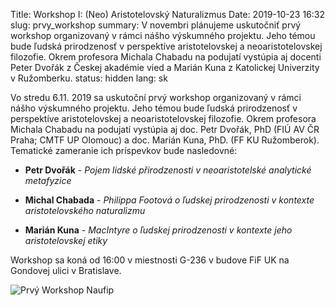 Title: Workshop I: (Neo) Aristotelovský Naturalizmus
Date: 2019-10-23 16:32
slug: prvy_workshop
summary: V novembri plánujeme uskutočniť prvý workshop organizovaný v rámci nášho výskumného projektu. Jeho témou bude ľudská prirodzenosť v perspektíve aristotelovskej a neoaristotelovskej filozofie. Okrem profesora Michala Chabadu na podujatí vystúpia aj docenti Peter Dvořák z Českej akadémie vied a Marián Kuna z Katolickej Univerzity v Ružomberku.
status: hidden
lang: sk

Vo stredu 6.11. 2019 sa uskutoční prvý workshop organizovaný v rámci
nášho výskumného projektu. Jeho témou bude ľudská prirodzenosť v
perspektíve aristotelovskej a neoaristotelovskej filozofie. Okrem
profesora Michala Chabadu na podujatí vystúpia aj doc. Petr Dvořák,
PhD (FIÚ AV ČR Praha; CMTF UP Olomouc) a doc. Marián Kuna, PhD. (FF KU
Ružomberok). Tematické zameranie ich príspevkov bude nasledovné:

* **Petr Dvořák** - _Pojem lidské přirodzenosti v neoaristotelské
  analytické metafyzice_

* **Michal Chabada** - _Philippa Footová o ľudskej prirodzenosti v kontexte
  aristotelovského naturalizmu_

* **Marián Kuna** - _MacIntyre o ľudskej prirodzenosti v kontexte jeho
  aristotelovskej etiky_
  
Workshop sa koná od 16:00 v miestnosti G-236 v budove FiF UK na
Gondovej ulici v Bratislave.

![Prvý Workshop Naufip]({static}/images/workshop_01.png)
